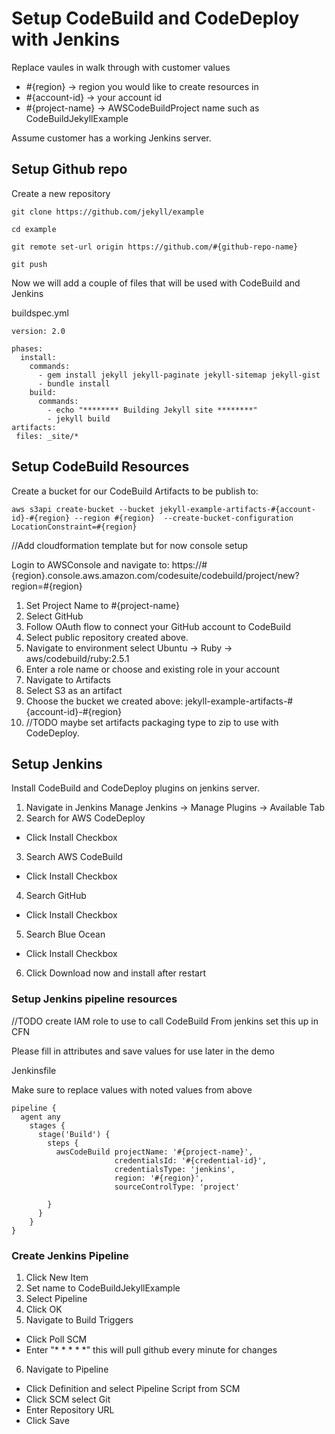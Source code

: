 # Setup CodeBuild and CodeDeploy with Jenkins

Replace vaules in walk through with customer values
* #{region} -> region you would like to create resources in
* #{account-id} -> your account id
* #{project-name} -> AWSCodeBuildProject name such as CodeBuildJekyllExample

Assume customer has a working Jenkins server.
## Setup Github repo
Create a new repository

`git clone https://github.com/jekyll/example`

`cd example`

`git remote set-url origin https://github.com/#{github-repo-name}`

`git push`

Now we will add a couple of files that will be used with CodeBuild and Jenkins

buildspec.yml
```
version: 2.0

phases:
  install:
    commands:
      - gem install jekyll jekyll-paginate jekyll-sitemap jekyll-gist
      - bundle install
    build:
      commands:
        - echo "******** Building Jekyll site ********"
        - jekyll build
artifacts:
 files: _site/*
```
## Setup CodeBuild Resources
Create a bucket for our CodeBuild Artifacts to be publish to:

`aws s3api create-bucket --bucket jekyll-example-artifacts-#{account-id}-#{region} --region #{region}  --create-bucket-configuration LocationConstraint=#{region}`

//Add cloudformation template but for now console setup

Login to AWSConsole and navigate to:
https://#{region}.console.aws.amazon.com/codesuite/codebuild/project/new?region=#{region}
1. Set Project Name to #{project-name}
2. Select GitHub
3. Follow OAuth flow to connect your GitHub account to CodeBuild
4. Select public repository created above.
5. Navigate to environment select Ubuntu -> Ruby -> aws/codebuild/ruby:2.5.1
6. Enter a role name or choose and existing role in your account
7. Navigate to Artifacts 
  1. Select S3 as an artifact
  2. Choose the bucket we created above: jekyll-example-artifacts-#{account-id}-#{region}
  3. //TODO maybe set artifacts packaging type to zip to use with CodeDeploy.

## Setup Jenkins
Install CodeBuild and CodeDeploy plugins on jenkins server.
1. Navigate in Jenkins Manage Jenkins -> Manage Plugins -> Available Tab
2. Search for AWS CodeDeploy
  * Click Install Checkbox
3. Search AWS CodeBuild
  * Click Install Checkbox
4. Search GitHub
  * Click Install Checkbox
5. Search Blue Ocean
  * Click Install Checkbox
6. Click Download now and install after restart


### Setup Jenkins pipeline resources 

//TODO create IAM role to use to call CodeBuild From jenkins set this up in CFN

Please fill in attributes and save values for use later in the demo

Jenkinsfile

Make sure to replace values with noted values from above

```
pipeline {
  agent any
    stages {
      stage('Build') {
        steps {
          awsCodeBuild projectName: '#{project-name}',
                       credentialsId: '#{credential-id}',
                       credentialsType: 'jenkins',
                       region: '#{region}',
                       sourceControlType: 'project'

        }
      }
    }
}
```



### Create Jenkins Pipeline
1. Click New Item 
2. Set name to CodeBuildJekyllExample
3. Select Pipeline
4. Click OK
5. Navigate to Build Triggers
  * Click Poll SCM
  * Enter "* * * * *" this will pull github every minute for changes
6. Navigate to Pipeline
  * Click Definition and select Pipeline Script from SCM
  * Click SCM select Git
  * Enter Repository URL
  * Click Save


